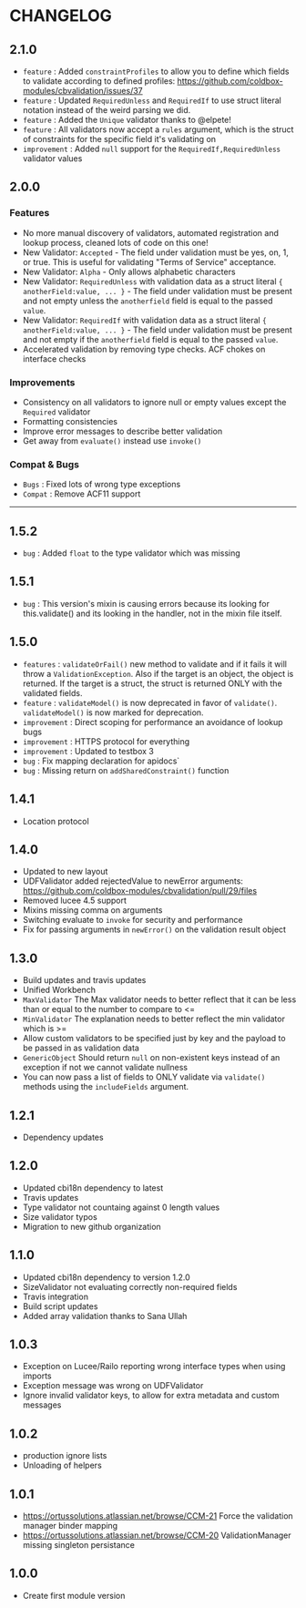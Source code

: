 # CHANGELOG

## 2.1.0

* `feature` : Added `constraintProfiles` to allow you to define which fields to validate according to defined profiles: https://github.com/coldbox-modules/cbvalidation/issues/37
* `feature` : Updated `RequiredUnless` and `RequiredIf` to use struct literal notation instead of the weird parsing we did.
* `feature` : Added the `Unique` validator thanks to @elpete!
* `feature` : All validators now accept a `rules` argument, which is the struct of constraints for the specific field it's validating on
* `improvement` : Added `null` support for the `RequiredIf,RequiredUnless` validator values

## 2.0.0

### Features

* No more manual discovery of validators, automated registration and lookup process, cleaned lots of code on this one!
* New Validator: `Accepted` - The field under validation must be yes, on, 1, or true. This is useful for validating "Terms of Service" acceptance.
* New Validator: `Alpha` - Only allows alphabetic characters
* New Validator: `RequiredUnless` with validation data as a struct literal `{ anotherField:value, ... }`  -  The field under validation must be present and not empty unless the `anotherfield` field is equal to the passed `value`.
* New Validator: `RequiredIf` with validation data as a struct literal `{ anotherField:value, ... }`  -  The field under validation must be present and not empty if the `anotherfield` field is equal to the passed `value`.
* Accelerated validation by removing type checks. ACF chokes on interface checks

### Improvements

* Consistency on all validators to ignore null or empty values except the `Required` validator
* Formatting consistencies
* Improve error messages to describe better validation
* Get away from `evaluate()` instead use `invoke()`

### Compat & Bugs

* `Bugs` : Fixed lots of wrong type exceptions
* `Compat` : Remove ACF11 support

---

## 1.5.2

* `bug` : Added `float` to the type validator which was missing

## 1.5.1

* `bug` : This version's mixin is causing errors because its looking for this.validate() and its looking in the handler, not in the mixin file itself.

## 1.5.0

* `features` : `validateOrFail()` new method to validate and if it fails it will throw a `ValidationException`. Also if the target is an object, the object is returned. If the target is a struct, the struct is returned ONLY with the validated fields.
* `feature` : `validateModel()` is now deprecated in favor of `validate()`.  `validateModel()` is now marked for deprecation.
* `improvement` : Direct scoping for performance an avoidance of lookup bugs
* `improvement` : HTTPS protocol for everything
* `improvement` : Updated to testbox 3
* `bug` : Fix mapping declaration for apidocs`
* `bug` : Missing return on `addSharedConstraint()` function


## 1.4.1

* Location protocol

## 1.4.0

* Updated to new layout
* UDFValidator added rejectedValue to newError arguments: https://github.com/coldbox-modules/cbvalidation/pull/29/files
* Removed lucee 4.5 support
* Mixins missing comma on arguments
* Switching evaluate to `invoke` for security and performance
* Fix for passing arguments in `newError()` on the validation result object

## 1.3.0

* Build updates and travis updates
* Unified Workbench
* `MaxValidator` The Max validator needs to better reflect that it can be less than or equal to the number to compare to <=
* `MinValidator` The explanation needs to better reflect the min validator which is >=
* Allow custom validators to be specified just by key and the payload to be passed in as validation data
* `GenericObject` Should return `null` on non-existent keys instead of an exception if not we cannot validate nullness
* You can now pass a list of fields to ONLY validate via `validate()` methods using the `includeFields` argument.

## 1.2.1

* Dependency updates

## 1.2.0

* Updated cbi18n dependency to latest
* Travis updates
* Type validator not countaing against 0 length values
* Size validator typos
* Migration to new github organization

## 1.1.0

* Updated cbi18n dependency to version 1.2.0
* SizeValidator not evaluating correctly non-required fields
* Travis integration
* Build script updates
* Added array validation thanks to Sana Ullah

## 1.0.3

* Exception on Lucee/Railo reporting wrong interface types when using imports
* Exception message was wrong on UDFValidator
* Ignore invalid validator keys, to allow for extra metadata and custom messages

## 1.0.2

* production ignore lists
* Unloading of helpers

## 1.0.1

* https://ortussolutions.atlassian.net/browse/CCM-21 Force the validation manager binder mapping
* https://ortussolutions.atlassian.net/browse/CCM-20 ValidationManager missing singleton persistance

## 1.0.0

* Create first module version
